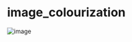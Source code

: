 # image_colourization

![image](https://github.com/UjjwalPardeshi/image_colourization/assets/113883490/8a4f81e3-482e-4539-b453-b095ca54fac2)
